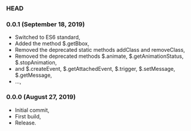 ### HEAD

### 0.0.1 (September 18, 2019)

  * Switched to ES6 standard,
  * Added the method $.getBbox,
  * Removed the deprecated static methods addClass and removeClass,
  * Removed the deprecated methods $.animate, $.getAnimationStatus, $.stopAnimation,
  * and $.createEvent, $.getAttachedEvent, $.trigger, $.setMessage, $.getMessage,
  * ...,


### 0.0.0 (August 27, 2019)

  * Initial commit,
  * First build,
  * Release.
